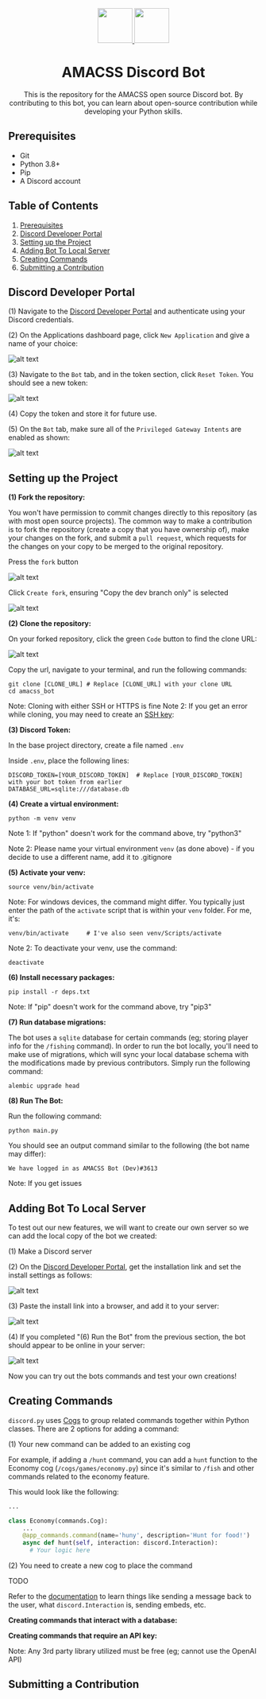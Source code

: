 <div align="center">
  <a href="https://discord.com" target="_blank">
      <img width="70" src="docs/images/discord.svg">
  </a>
  <a href="https://amacss.org/" target="_blank">
      <img width="70" src="docs/images/amacss.svg">
  </a>

  <h1>AMACSS Discord Bot</h1>

  <p>
    This is the repository for the AMACSS open source Discord bot. By contributing to this bot, you can learn about open-source contribution while developing your Python skills.
  </p>
</div>

## Prerequisites

- Git
- Python 3.8+
- Pip
- A Discord account

## Table of Contents

1. [Prerequisites](#prerequisites)
2. [Discord Developer Portal](#discord-developer-portal)
3. [Setting up the Project](#setting-up-the-project)
4. [Adding Bot To Local Server](#adding-bot-to-local-server)
5. [Creating Commands](#creating-commands)
6. [Submitting a Contribution](#submitting-a-contribution)

## Discord Developer Portal

(1) Navigate to the <a href="https://discord.com/developers/applications">Discord Developer Portal</a> and authenticate using your Discord credentials.

(2) On the Applications dashboard page, click `New Application` and give a name of your choice:

![alt text](/docs/images/instructions01.png)

(3) Navigate to the `Bot` tab, and in the token section, click `Reset Token`. You should see a new token:

![alt text](/docs/images/instructions02.png)

(4) Copy the token and store it for future use.

(5) On the `Bot` tab, make sure all of the `Privileged Gateway Intents` are enabled as shown:

![alt text](/docs/images/instructions06.png)

## Setting up the Project

<b>(1) Fork the repository:</b>

You won't have permission to commit changes directly to this repository (as with most open source projects). The common way to make a contribution is to fork the repository (create a copy that you have ownership of), make your changes on the fork, and submit a `pull request`, which requests for the changes on your copy to be merged to the original repository.

Press the `fork` button

![alt text](/docs/images/instructions07.png)

Click `Create fork`, ensuring "Copy the dev branch only" is selected

![alt text](/docs/images/instructions08.png)

<b>(2) Clone the repository:</b>

On your forked repository, click the green `Code` button to find the clone URL:

![alt text](/docs/images/instructions09.png)

Copy the url, navigate to your terminal, and run the following commands:
```
git clone [CLONE_URL] # Replace [CLONE_URL] with your clone URL
cd amacss_bot
```

Note: Cloning with either SSH or HTTPS is fine
Note 2: If you get an error while cloning, you may need to create an [SSH key](https://docs.github.com/en/authentication/connecting-to-github-with-ssh/generating-a-new-ssh-key-and-adding-it-to-the-ssh-agent): 

<b>(3) Discord Token:</b>

In the base project directory, create a file named `.env`

Inside `.env`, place the following lines:

```
DISCORD_TOKEN=[YOUR_DISCORD_TOKEN]  # Replace [YOUR_DISCORD_TOKEN] with your bot token from earlier
DATABASE_URL=sqlite:///database.db
```

<b> (4) Create a virtual environment: </b>

```
python -m venv venv
```

Note 1: If "python" doesn't work for the command above, try "python3"

Note 2: Please name your virtual environment `venv` (as done above) - if you decide to use a different name, add it to .gitignore

<b>(5) Activate your venv:</b>

```
source venv/bin/activate
```

Note: For windows devices, the command might differ. You typically just enter the path of the `activate` script that is within your `venv` folder. For me, it's:

```
venv/bin/activate     # I've also seen venv/Scripts/activate
```

Note 2: To deactivate your venv, use the command:

```
deactivate
```

<b>(6) Install necessary packages:</b>

```
pip install -r deps.txt
```

Note: If "pip" doesn't work for the command above, try "pip3"

<b>(7) Run database migrations:</b>

The bot uses a `sqlite` database for certain commands (eg; storing player info for the `/fishing` command). In order to run the bot locally, you'll need to make use of migrations, which will sync your local database schema with the modifications made by previous contributors. Simply run the following command:

```
alembic upgrade head
```


<b>(8) Run The Bot:</b>

Run the following command:

```
python main.py
```

You should see an output command similar to the following (the bot name may differ):

```
We have logged in as AMACSS Bot (Dev)#3613
```

Note: If you get issues

## Adding Bot To Local Server

To test out our new features, we will want to create our own server so we can add the local copy of the bot we created:

(1) Make a Discord server

(2) On the <a href="https://discord.com/developers/applications">Discord Developer Portal</a>, get the installation link and set the install settings as follows:

![alt text](docs/images/instructions03.png)

(3) Paste the install link into a browser, and add it to your server:

![alt text](docs/images/instructions04.png)

(4) If you completed "(6) Run the Bot" from the previous section, the bot should appear to be online in your server:

![alt text](docs/images/instructions05.png)

Now you can try out the bots commands and test your own creations!

## Creating Commands

`discord.py` uses [Cogs](https://discordpy.readthedocs.io/en/stable/ext/commands/cogs.html) to group related commands together within Python classes. There are 2 options for adding a command:

(1) Your new command can be added to an existing cog

For example, if adding a `/hunt` command, you can add a `hunt` function to the Economy cog (`/cogs/games/economy.py`) since it's similar to `/fish` and other commands related to the economy feature. 

This would look like the following:

```python
...

class Economy(commands.Cog):
    ...
    @app_commands.command(name='huny', description='Hunt for food!')
    async def hunt(self, interaction: discord.Interaction):
      # Your logic here
```


(2) You need to create a new cog to place the command

TODO

Refer to the [documentation](https://discordpy.readthedocs.io/en/stable/index.html) to learn things like sending a message back to the user, what `discord.Interaction` is, sending embeds, etc.

<b>Creating commands that interact with a database:</b>

<b>Creating commands that require an API key:</b>

Note: Any 3rd party library utilized must be free (eg; cannot use the OpenAI API)

## Submitting a Contribution


